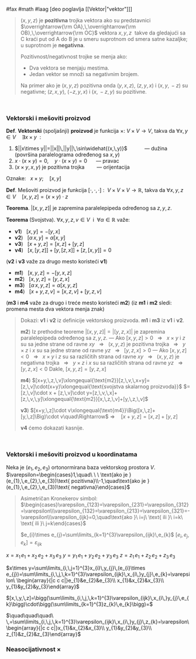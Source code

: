 #fax #math #laag [deo poglavlja [[Vektor|"vektor"]]]
> $(x,\,y,\,z)$ je **pozitivna** trojka vektora ako su predstavnici $\overrightarrow{\rm OA},\,\overrightarrow{\rm OB},\,\overrightarrow{\rm OC}$ vektora $x,\,y,\,z\:$ takve da gledajući sa $\mathrm{C}$ kraći put od $\mathrm{A}$ do $\mathrm{B}$ je u smeru suprotnom od smera satne kazaljke; u suprotnom je **negativna**.
> 
> Pozitivnost/negativnost trojke se menja ako:
> - Dva vektora se menjaju mestima.
> - Jedan vektor se množi sa negativnim brojem.
> 
>  Na primer ako je $(x,\,y,\,z)$ pozitivna onda
> $(y,\,x,\,z)$, $(z,\,y,\,x)$ i $(x,\,y,\,-z)$  su negativne;
> $(z,\,x,\,y)$, $(-z,\,y,\,x)$ i $(x,\,-z,\,y)$ su pozitivne.

$\:$
### Vektorski i mešoviti proizvod
**Def**. **Vektorski** (spoljašnji) **proizvod** je funkcija $\times:\ V\times V\to V$, takva da $\forall x,\,y\in V\quad\exists x\times y\ \ :$
1. $||x\times y||=||x||\,||y||\,\sin\widehat{(x,\,y)}$ $\ \,\quad\quad$ — dužina 
   (površina paralelograma određenog sa $x,\,y$)
   $\:$
2. $x\cdot(x\times y)=0,\quad y\cdot(x\times y)=0$ $\quad$ — pravac
   $\:$
3. $(x\times y,\,x,\,y)$ je pozitivna trojka $\ \ \!\quad$ — orijentacija

Oznake: $\ \ x\times y;\quad[x,\,y]$
$\:$

**Def**. Mešoviti proizvod je funkcija $[\cdot,\,\cdot,\,\cdot]\ :\ \ V\times V\times V \to \mathbb{R}$, takva da $\forall x,\,y,\,z\in V\quad[x,\,y,\,z]=(x\times y)\cdot z$

**Teorema**. $\Big|[x,\,y,\,z]\Big|$ je zapremina paralelepipeda određenog sa $z,\,y,\,z.$

**Teorema** (Svojstva). $\forall x,\,y,\,z,\,v\in V \:$ i $\ \forall\alpha\in\mathbb{R}$ važe:
- **v1**) $\ \ [x,\,y]=-[y,\,x]$
- **v2**) $\ \ [\alpha\,x,\,y]=\alpha[x,\,y]$
- **v3**) $\ \ [x+y,\,z]=[x,\,z]+[y,\,z]$
- **v4**) $\ \ [x,\,[y,\,z]]+[y,\,[z,\,x]]+[z,\,[x,\,y]]=0$

(**v2** i **v3** važe za drugo mesto koristeći **v1**)
$\:$
- **m1**) $\ \ [x,\,y,\,z]=-[y,\,x,\,z]$
- **m2**) $\ \ [x,\,y,\,z]=[y,\,z,\,x]$
- **m3**) $\ \ [\alpha\,x,\,y,\,z]=\alpha[x,\,y,\,z]$
- **m4**) $\ \ [x+y,\,z,\,v]=[x,\,z,\,v]+[y,\,z,\,v]$

(**m3** i **m4** važe za drugo i treće mesto koristeći **m2**)
(iz **m1** i **m2** sledi: promena mesta dva vektora menja znak)

> Dokazi: 
> **v1** i **v2** iz definicije vektorskog proizvoda.
> **m1** i **m3** iz  **v1** i **v2**.
> 
> **m2**) Iz prethodne teoreme $\Big|[x,\,y,\,z]\Big|=\Big|[y,\,z,\,x]\Big|$ je zapremina paralelepipeda određenog sa $z,\,y,\,z.$
> — Ako $[x,\,y,\,z]>0$ $\: \ \Rightarrow\ \:$ $x\times y$ i $z$ su sa jedne strane od ravne $xy$ $\: \ \Rightarrow\ \:$ $(x,\,y,\,z)$ je pozitivna trojka $\: \ \Rightarrow\ \:$ $y\times z$ i $x$ su sa jedne strane od ravne $yz$ $\: \ \Rightarrow\ \:$ $[y,\,z,\,x]>0$
> — Ako $[x,\,y,\,z]<0$ $\: \ \Rightarrow\ \:$ $x\times y$ i $z$ su sa različitih strana od ravne $xy$ $\: \ \Rightarrow\ \:$ $(x,\,y,\,z)$ je negativna trojka $\: \ \Rightarrow\ \:$ $y\times z$ i $x$ su sa različitih strana od ravne $yz$ $\: \ \Rightarrow\ \:$ $[y,\,z,\,x]<0$
> Dakle, $[x,\,y,\,z]=[y,\,z,\,x]$
>
> **m4**) $[x+y,\,z,\,v]\xlongequal{\text{m2}}[z,\,v,\,x+y]=[z,\,v]\cdot(x+y)\xlongequal{\text{svojstva skalarnog proizvoda}}$
> $=[z,\,v]\cdot x + [z,\,v]\cdot y=[z,\,v,\,x]+[z,\,v,\,y]\xlongequal{\text{m2}}[x,\,z,\,v]+[y,\,z,\,v]$
> 
> **v3**) $[x+y,\,z]\cdot v\xlongequal{\text{m4}}\Big([x,\,z]+[y,\,z]\Big)\cdot v\quad\Rightarrow$
> $\Rightarrow \quad [x+y,\,z]=[x,\,z]+[y,\,z]$
> 
> **v4** ćemo dokazati kasnije.

$\:$
### Vektorski i mešoviti proizvod u koordinatama
Neka je $(e_{1},\,e_{2},\,e_{3})$ ortonormirana baza vektorskog prostora $V$.
$\varepsilon=\begin{cases}1,\quad\ \ \ \text{ako je }(e_{1},\,e_{2},\,e_{3})\text{ pozitivna}\\-1,\quad\text{ako je }(e_{1},\,e_{2},\,e_{3})\text{ negativna}\end{cases}$

> Asimetričan Kronekerov simbol:
> $\begin{cases}\varepsilon_{123}=\varepsilon_{231}=\varepsilon_{312}=\varepsilon\\\varepsilon_{132}=\varepsilon_{213}=\varepsilon_{321}=-\varepsilon\\\varepsilon_{ijk}=0,\quad\text{ako }\ i=j\ \text{ ili }\ i=k\ \text{ ili }\ j=k\end{cases}$
> 
> $e_{i}\times e_{j}=\sum\limits_{k=1}^{3}\varepsilon_{ijk}\,e_{k}$
> $[e_{i},\,e_{j},\,e_{k}]=\varepsilon_{ijk}$

$x = x_{1}\,e_{1}+x_{2}\,e_{2}+x_{3}\,e_{3}$
$y = y_{1}\,e_{1}+y_{2}\,e_{2}+y_{3}\,e_{3}$
$z = z_{1}\,e_{1}+z_{2}\,e_{2}+z_{3}\,e_{3}$

$x\times y=\sum\limits_{i,\,j=1}^{3}x_{i}\,y_{j}\,(e_{i}\times e_{j})=\sum\limits_{i,\,j,\,k=1}^{3}\varepsilon_{ijk}\,x_{i\,}y_{j}\,e_{k}=\varepsilon\ \begin{array}{|c c c|}e_{1}&e_{2}&e_{3}\\ x_{1}&x_{2}&x_{3}\\ y_{1}&y_{2}&y_{3}\end{array}$

$[x,\,y,\,z]=\bigg(\sum\limits_{i,\,j,\,k=1}^{3}\varepsilon_{ijk}\,x_{i\,}y_{j}\,e_{k}\bigg)\cdot\bigg(\sum\limits_{k=1}^{3}z_{k}\,e_{k}\bigg)=$

$\quad\quad\quad\ \,=\sum\limits_{i,\,j,\,k=1}^{3}\varepsilon_{ijk}\,x_{i\,}y_{j}\,z_{k}=\varepsilon\ \begin{array}{|c c c|}x_{1}&x_{2}&x_{3}\\ y_{1}&y_{2}&y_{3}\\ z_{1}&z_{2}&z_{3}\end{array}$

### Neasocijativnost $\times$
